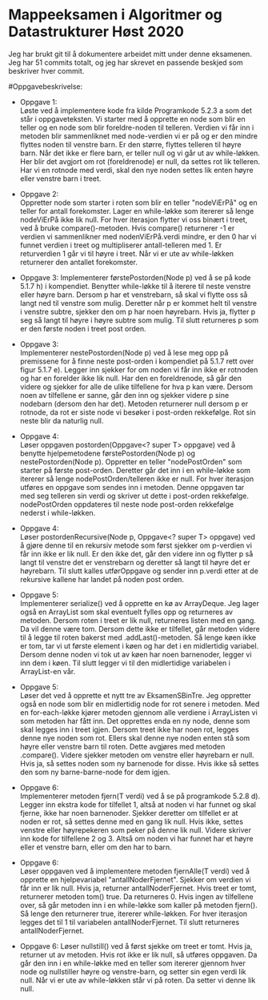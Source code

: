 # Mappeeksamen i Algoritmer og Datastrukturer Høst 2020

Jeg har brukt git til å dokumentere arbeidet mitt under denne eksamenen.
Jeg har 51 commits totalt, og jeg har skrevet en passende beskjed som beskriver
hver commit. 

#Oppgavebeskrivelse:

* Oppgave 1: 	
        Løste ved å implementere kode fra kilde Programkode 5.2.3 a som det står i
		oppgaveteksten. Vi starter med å opprette en node som blir en teller og en node
		som blir foreldre-noden til telleren. Verdien vi får inn i metoden blir sammenliknet
		med node-verdien vi er på og er den mindre flyttes noden til venstre barn. Er den større, flyttes telleren til 
		høyre barn. Når det ikke er flere barn, er teller null og vi går ut av while-løkken. 
		Her blir det avgjort om rot (foreldrenode) er null, da settes rot lik telleren. 
		Har vi en rotnode med verdi, skal den nye noden settes lik enten høyre eller venstre barn i treet. 

* Oppgave 2: 	
        Oppretter node som starter i roten som blir en teller "nodeViErPå" og en teller for 
		antall forekomster. Lager en while-løkke som itererer så lenge nodeViErPå ikke lik null.
 		For hver iterasjon flytter vi oss binært i treet, ved å bruke compare()-metoden. Hvis compare() 
		returnerer -1 er verdien vi sammenlikner med nodenViErPå.verdi mindre, er den 0 har vi funnet 
		verdien i treet og multipliserer antall-telleren med 1. Er returverdien 1 går vi til høyre i treet. 
		Når vi er ute av while-løkken returnerer den antallet forekomster.

* Oppgave 3: 	Implementerer førstePostorden(Node<T> p) ved å se på kode 5.1.7 h) i kompendiet. Benytter while-løkke 
		til å iterere til neste venstre eller høyre barn. Dersom p har et venstrebarn, så skal vi flytte oss 
		så langt ned til venstre som mulig. Deretter når p er kommet helt til venstre i venstre subtre, sjekker
		den om p har noen høyrebarn. Hvis ja, flytter p seg så langt til høyre i høyre subtre som mulig.
		Til slutt returneres p som er den første noden i treet post orden.

* Oppgave 3: 	
        Implementerer nestePostorden(Node<T> p) ved å lese meg opp på premissene for å finne neste post-orden i 
		kompendiet på 5.1.7 rett over figur 5.1.7 e). Legger inn sjekker for om noden vi får inn ikke er rotnoden og har 
		en forelder ikke lik null. Har den en foreldrenode, så går den videre og sjekker for alle de ulike tilfellene
		for hva p kan være. Dersom noen av tilfellene er sanne, går den inn og sjekker videre p sine nodebarn (dersom 
		den har det). Metoden returnerer null dersom p er rotnode, da rot er siste node vi besøker i post-orden rekkefølge. 
		Rot sin neste blir da naturlig null.

* Oppgave 4: 	
        Løser oppgaven postorden(Oppgave<? super T> oppgave) ved å benytte hjelpemetodene førstePostorden(Node<T> p) og nestePostorden(Node<T> p).
		Oppretter en teller "nodePostOrden" som starter på første post-orden. Deretter går det inn i en while-løkke
		som itererer så lenge nodePostOrden/telleren ikke er null. For hver iterasjon utføres en oppgave som sendes inn 
		i metoden. Denne oppgaven tar med seg telleren sin verdi og skriver ut dette i post-orden rekkefølge. 
		nodePostOrden oppdateres til neste node post-orden rekkefølge nederst i while-løkken.

* Oppgave 4: 	
        Løser postordenRecursive(Node<T> p, Oppgave<? super T> oppgave) ved å gjøre denne til en rekursiv metode som 
		først sjekker om p-verdien vi får inn ikke er lik null. Er den ikke det, går den videre inn og flytter p så langt 
		til venstre det er venstrebarn og deretter så langt til høyre det er høyrebarn. Til slutt kalles utførOppgave og 
		sender inn p.verdi etter at de rekursive kallene har landet på noden post orden. 

* Oppgave 5: 	
        Implementerer serialize() ved å opprette en kø av ArrayDeque<Node>. Jeg lager også en ArrayList<T> som skal eventuelt fylles
		opp og returneres av metoden. Dersom roten i treet er lik null, returneres listen med en gang. Da vil denne være tom. 
		Dersom dette ikke er tilfellet, går metoden videre til å legge til roten bakerst med .addLast()-metoden. Så lenge køen ikke er tom,
		tar vi ut første element i køen og har det i en midlertidig variabel. Dersom denne noden vi tok ut av køen har noen barnenoder, legger 
		vi inn dem i køen. Til slutt legger vi til den midlertidige variabelen i ArrayList-en vår. 

* Oppgave 5: 	
        Løser det ved å opprette et nytt tre av EksamenSBinTre<K>. Jeg oppretter også en node som blir en midlertidig 
        node for rot senere i metoden. Med en for-each-løkke kjører metoden gjennom alle verdiene i ArrayListen vi som 
        metoden har fått inn. Det opprettes enda en ny node, denne som skal legges inn i treet igjen. Dersom treet ikke 
        har noen rot, legges denne nye noden som rot. Ellers skal denne nye noden enten stå som høyre eller venstre barn til
        roten. Dette avgjøres med metoden .compare(). Videre sjekker metoden om venstre eller høyrebarn er null. Hvis ja,
        så settes noden som ny barnenode for disse. Hvis ikke så settes den som ny barne-barne-node for dem igjen. 

* Oppgave 6: 	
        Implementerer metoden fjern(T verdi) ved å se på programkode 5.2.8 d). Legger inn ekstra kode for tilfellet 1, altså at noden vi har funnet
		og skal fjerne, ikke har noen barnenoder. Sjekker deretter om tilfellet er at noden er rot, så settes denne med en gang lik null. Hvis ikke,
		settes venstre eller høyrepekeren som peker på denne lik null. Videre skriver inn kode for tilfellene 2 og 3. Altså om noden vi har funnet 
		har et høyre eller et venstre barn, eller om den har to barn. 

* Oppgave 6: 	
        Løser oppgaven ved å implementere metoden fjernAlle(T verdi) ved å opprette en hjelpevariabel 
        "antallNoderFjernet". Sjekker om verdien vi får inn er lik null. Hvis ja, returner antallNoderFjernet. 
        Hvis treet er tomt, returnerer metoden tom() true. Da returneres 0. Hvis ingen av tilfellene over, 
        så går metoden inn i en while-løkke som kaller på metoden fjern(). Så lenge den returnerer true, itererer 
		while-løkken. For hver iterasjon legges det til 1 til variabelen antallNoderFjernet. 
		Til slutt returneres antallNoderFjernet. 

* Oppgave 6: 	Løser nullstill() ved å først sjekke om treet er tomt. Hvis ja, returner ut av metoden. Hvis rot ikke er lik null, så utføres oppgaven.
		Da går den inn i en while-løkke med en teller som itererer gjennom hver node og nullstiller høyre og venstre-barn, og setter sin egen verdi
		lik null. Når vi er ute av while-løkken står vi på roten. Da setter vi denne lik null.
		

